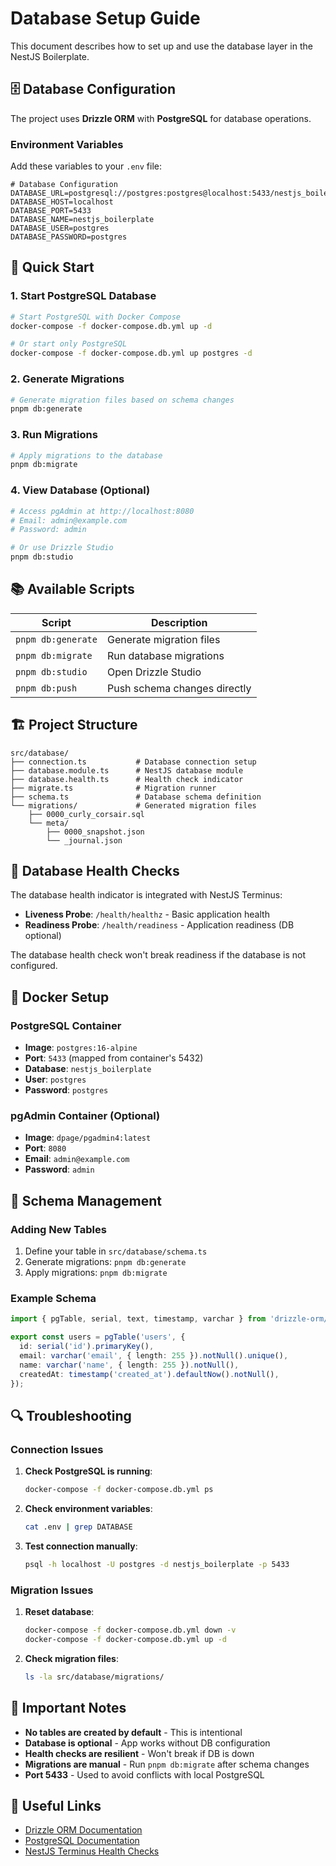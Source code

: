 # Database Setup Guide

This document describes how to set up and use the database layer in the NestJS Boilerplate.

## 🗄️ Database Configuration

The project uses **Drizzle ORM** with **PostgreSQL** for database operations.

### Environment Variables

Add these variables to your `.env` file:

```env
# Database Configuration
DATABASE_URL=postgresql://postgres:postgres@localhost:5433/nestjs_boilerplate
DATABASE_HOST=localhost
DATABASE_PORT=5433
DATABASE_NAME=nestjs_boilerplate
DATABASE_USER=postgres
DATABASE_PASSWORD=postgres
```

## 🚀 Quick Start

### 1. Start PostgreSQL Database

```bash
# Start PostgreSQL with Docker Compose
docker-compose -f docker-compose.db.yml up -d

# Or start only PostgreSQL
docker-compose -f docker-compose.db.yml up postgres -d
```

### 2. Generate Migrations

```bash
# Generate migration files based on schema changes
pnpm db:generate
```

### 3. Run Migrations

```bash
# Apply migrations to the database
pnpm db:migrate
```

### 4. View Database (Optional)

```bash
# Access pgAdmin at http://localhost:8080
# Email: admin@example.com
# Password: admin

# Or use Drizzle Studio
pnpm db:studio
```

## 📚 Available Scripts

| Script | Description |
|--------|-------------|
| `pnpm db:generate` | Generate migration files |
| `pnpm db:migrate` | Run database migrations |
| `pnpm db:studio` | Open Drizzle Studio |
| `pnpm db:push` | Push schema changes directly |

## 🏗️ Project Structure

```
src/database/
├── connection.ts           # Database connection setup
├── database.module.ts      # NestJS database module
├── database.health.ts      # Health check indicator
├── migrate.ts              # Migration runner
├── schema.ts               # Database schema definition
└── migrations/             # Generated migration files
    ├── 0000_curly_corsair.sql
    └── meta/
        ├── 0000_snapshot.json
        └── _journal.json
```

## 🔧 Database Health Checks

The database health indicator is integrated with NestJS Terminus:

- **Liveness Probe**: `/health/healthz` - Basic application health
- **Readiness Probe**: `/health/readiness` - Application readiness (DB optional)

The database health check won't break readiness if the database is not configured.

## 🐳 Docker Setup

### PostgreSQL Container

- **Image**: `postgres:16-alpine`
- **Port**: `5433` (mapped from container's 5432)
- **Database**: `nestjs_boilerplate`
- **User**: `postgres`
- **Password**: `postgres`

### pgAdmin Container (Optional)

- **Image**: `dpage/pgadmin4:latest`
- **Port**: `8080`
- **Email**: `admin@example.com`
- **Password**: `admin`

## 📝 Schema Management

### Adding New Tables

1. Define your table in `src/database/schema.ts`
2. Generate migrations: `pnpm db:generate`
3. Apply migrations: `pnpm db:migrate`

### Example Schema

```typescript
import { pgTable, serial, text, timestamp, varchar } from 'drizzle-orm/pg-core';

export const users = pgTable('users', {
  id: serial('id').primaryKey(),
  email: varchar('email', { length: 255 }).notNull().unique(),
  name: varchar('name', { length: 255 }).notNull(),
  createdAt: timestamp('created_at').defaultNow().notNull(),
});
```

## 🔍 Troubleshooting

### Connection Issues

1. **Check PostgreSQL is running**:
   ```bash
   docker-compose -f docker-compose.db.yml ps
   ```

2. **Check environment variables**:
   ```bash
   cat .env | grep DATABASE
   ```

3. **Test connection manually**:
   ```bash
   psql -h localhost -U postgres -d nestjs_boilerplate -p 5433
   ```

### Migration Issues

1. **Reset database**:
   ```bash
   docker-compose -f docker-compose.db.yml down -v
   docker-compose -f docker-compose.db.yml up -d
   ```

2. **Check migration files**:
   ```bash
   ls -la src/database/migrations/
   ```

## 🚫 Important Notes

- **No tables are created by default** - This is intentional
- **Database is optional** - App works without DB configuration
- **Health checks are resilient** - Won't break if DB is down
- **Migrations are manual** - Run `pnpm db:migrate` after schema changes
- **Port 5433** - Used to avoid conflicts with local PostgreSQL

## 🔗 Useful Links

- [Drizzle ORM Documentation](https://orm.drizzle.team/)
- [PostgreSQL Documentation](https://www.postgresql.org/docs/)
- [NestJS Terminus Health Checks](https://docs.nestjs.com/recipes/terminus) 